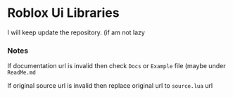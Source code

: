 # Roblox Ui Libraries
I will keep update the repository. (if am not lazy
### Notes
If documentation url is invalid then check `Docs` or `Example` file (maybe under `ReadMe.md`

If original source url is invalid then replace original url to `source.lua` url
